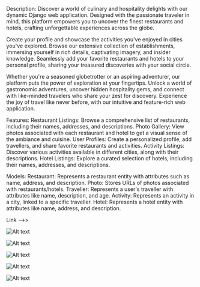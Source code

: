 
Description:
Discover a world of culinary and hospitality delights with our dynamic Django web application. Designed with the passionate traveler in mind, this platform empowers you to uncover the finest restaurants and hotels, crafting unforgettable experiences across the globe.

Create your profile and showcase the activities you've enjoyed in cities you've explored. Browse our extensive collection of establishments, immersing yourself in rich details, captivating imagery, and insider knowledge. Seamlessly add your favorite restaurants and hotels to your personal profile, sharing your treasured discoveries with your social circle.

Whether you're a seasoned globetrotter or an aspiring adventurer, our platform puts the power of exploration at your fingertips. Unlock a world of gastronomic adventures, uncover hidden hospitality gems, and connect with like-minded travelers who share your zest for discovery. Experience the joy of travel like never before, with our intuitive and feature-rich web application.

Features:
Restaurant Listings: Browse a comprehensive list of restaurants, including their names, addresses, and descriptions.
Photo Gallery: View photos associated with each restaurant and hotel to get a visual sense of the ambiance and cuisine.
User Profiles: Create a personalized profile, add travellers, and share favorite restaurants and activities.
Activity Listings: Discover various activities available in different cities, along with their descriptions.
Hotel Listings: Explore a curated selection of hotels, including their names, addresses, and descriptions.

Models:
Restaurant: Represents a restaurant entity with attributes such as name, address, and description.
Photo: Stores URLs of photos associated with restaurants/hotels.
Traveller: Represents a user's traveller with attributes like name, description, and age. 
Activity: Represents an activity in a city, linked to a specific traveller.
Hotel: Represents a hotel entity with attributes like name, address, and description.

Link  -->> 




![Alt text](<Screenshot 2024-04-15 at 2.55.45 PM.png>)

![Alt text](<Screenshot 2024-04-15 at 2.56.06 PM.png>)

![Alt text](<Screenshot 2024-04-15 at 2.56.24 PM.png>)


![Alt text](<Screenshot 2024-04-15 at 2.57.30 PM.png>)


![Alt text](<Screenshot 2024-04-15 at 2.59.19 PM.png>)